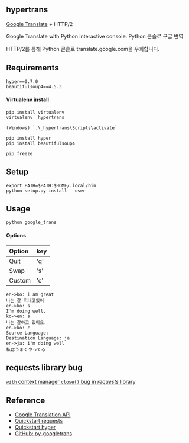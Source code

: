 ## hypertrans

[Google Translate](//translate.google.com) + HTTP/2

Google Translate with Python interactive console.
Python 콘솔로 구글 번역

HTTP/2를 통해 Python 콘솔로 translate.google.com을 우회합니다.

## Requirements

```
hyper==0.7.0
beautifulsoup4==4.5.3
```

#### Virtualenv install

```
pip install virtualenv
virtualenv _hypertrans

(Windows) `.\_hypertrans\Scripts\activate`

pip install hyper
pip install beautifulsoup4

pip freeze
```

## Setup

```
export PATH=$PATH:$HOME/.local/bin
python setup.py install --user
```

## Usage

```
python google_trans
```

#### Options

| Option | key |  
|:---|:---|  
| Quit | 'q' |  
| Swap | 's' |  
| Custom | 'c' |

```
en->ko: i am great
나는 잘 지내고있어
en->ko: s
I'm doing well.
ko->en: s
나는 잘하고 있어요.
en->ko: c
Source Language: 
Destination Language: ja
en->ja: i'm doing well
私はうまくやってる
```

## requests library bug

[`with` context manager `close()` bug in *requests* library](//github.com/Lukasa/hyper/issues/306)

## Reference

- [Google Translation API](//cloud.google.com/translate/docs/)  
- [Quickstart requests](//docs.python-requests.org/en/master/user/quickstart/)  
- [Quickstart hyper](//hyper.readthedocs.io/en/latest/quickstart.html)  
- [GitHub: py-googletrans](//github.com/ssut/py-googletrans)